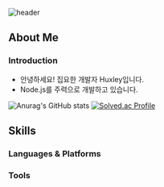 ![header](https://capsule-render.vercel.app/api?type=soft&color=FFFFFF&fontColor=373a3e&text=Huxley's%20GitHub&height=180&fontSize=75&)

## About Me

### Introduction
- 안녕하세요! 집요한 개발자 Huxley입니다.
- Node.js를 주력으로 개발하고 있습니다.

![Anurag's GitHub stats](https://github-readme-stats.vercel.app/api?username=DavidHuxley&show_icons=true&theme=graywhite) 
[![Solved.ac Profile](http://mazassumnida.wtf/api/v2/generate_badge?boj=huxleyseo)](https://solved.ac/huxleyseo/)


## Skills
### Languages & Platforms

### Tools

